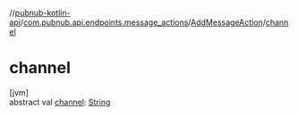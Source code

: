 //[pubnub-kotlin-api](../../../index.md)/[com.pubnub.api.endpoints.message_actions](../index.md)/[AddMessageAction](index.md)/[channel](channel.md)

# channel

[jvm]\
abstract val [channel](channel.md): [String](https://kotlinlang.org/api/core/kotlin-stdlib/kotlin/-string/index.html)
